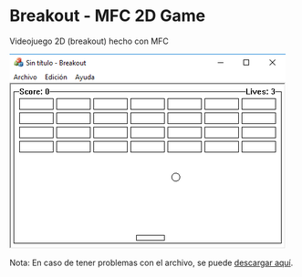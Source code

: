 # Breakout - MFC 2D Game
Videojuego 2D (breakout) hecho con MFC

![alt text](snapshot.png "Breakdown Game - MFC 2D Game")

Nota: En caso de tener problemas con el archivo, se puede [descargar aquí](https://mega.nz/#!k0I23Z6J!9Tw2IYJVKI-ygYivNG2ZTz2Rw5hK7GyZNg4zGP9jCwc).